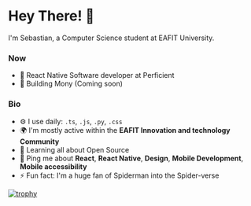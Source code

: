 # Hey There! 👋

I'm Sebastian, a Computer Science student at EAFIT University. 

### Now

- 🏢 React Native Software developer at Perficient
- 📱 Building Mony (Coming soon)

### Bio
- ⚙️ I use daily: `.ts`, `.js`, `.py`, `.css`
- 🌍 I'm mostly active within the **EAFIT Innovation and technology Community**
- 🌱 Learning all about Open Source
- 💬 Ping me about **React**, **React Native**, **Design**, **Mobile Development**, **Mobile accessibility**
- ⚡️ Fun fact: I'm a huge fan of Spiderman into the Spider-verse 

[![trophy](https://github-profile-trophy.vercel.app/?username=sebasbeleno&rank=-C,-B&margin-w=15)](https://github.com/sebasbeleno)
